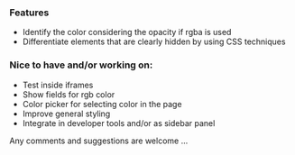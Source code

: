 ### Features

* Identify the color considering the opacity if rgba is used
* Differentiate elements that are clearly hidden by using CSS techniques

### Nice to have and/or working on:
* Test inside iframes
* Show fields for rgb color
* Color picker for selecting color in the page
* Improve general styling
* Integrate in developer tools and/or as sidebar panel

Any comments and suggestions are welcome ...
